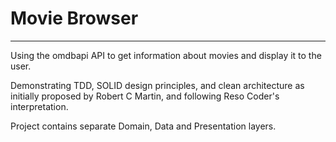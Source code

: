 # Movie Browser
----------------

Using the omdbapi API to get information about movies and display it to the user.

Demonstrating TDD, SOLID design principles, and clean architecture as initially proposed by Robert C Martin, and following Reso Coder's interpretation.

Project contains separate Domain, Data and Presentation layers.


